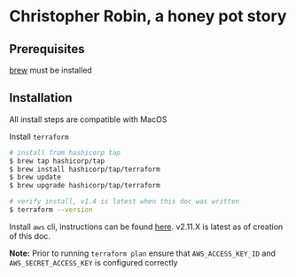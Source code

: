 # Christopher Robin, a honey pot story

## Prerequisites

[brew](https://docs.brew.sh/Installation) must be installed


## Installation

All install steps are compatible with MacOS

Install `terraform`

```bash
# install from hashicorp tap
$ brew tap hashicorp/tap
$ brew install hashicorp/tap/terraform
$ brew update
$ brew upgrade hashicorp/tap/terraform

# verify install, v1.4 is latest when this doc was written
$ terraform --version
```

Install `aws` cli, instructions can be found [here](https://docs.aws.amazon.com/cli/latest/userguide/getting-started-install.html). v2.11.X is latest as of creation of this doc.

**Note:** Prior to running `terraform plan` ensure that `AWS_ACCESS_KEY_ID` and `AWS_SECRET_ACCESS_KEY` is configured correctly
